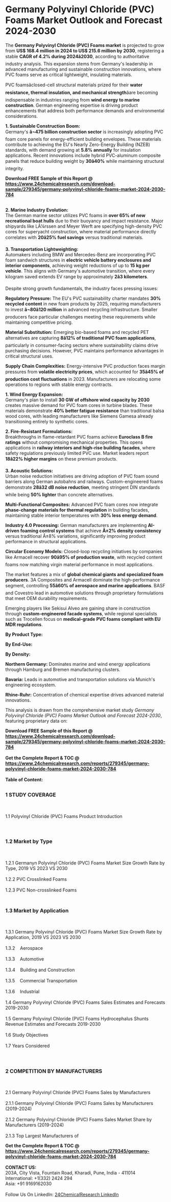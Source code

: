 <h1>Germany Polyvinyl Chloride (PVC) Foams Market Outlook and Forecast 2024-2030</h1><p>The <strong>Germany Polyvinyl Chloride (PVC) Foams market</strong> is projected to grow from <strong>US$ 168.4 million in 2024 to US$ 215.6 million by 2030</strong>, registering a stable <strong>CAGR of 4.2% during 2024â2030</strong>, according to authoritative industry analysis. This expansion stems from Germany's leadership in advanced manufacturing and sustainable construction innovations, where PVC foams serve as critical lightweight, insulating materials.</p><p>PVC foamsâclosed-cell structural materials prized for their <strong>water resistance, thermal insulation, and mechanical strength</strong>âare becoming indispensable in industries ranging from <strong>wind energy to marine construction</strong>. German engineering expertise is driving product enhancements that address both performance demands and environmental considerations.</p><p><strong>1. Sustainable Construction Boom:</strong><br>
Germany's <strong>â¬475 billion construction sector</strong> is increasingly adopting PVC foam core panels for energy-efficient building envelopes. These materials contribute to achieving the EU's Nearly Zero-Energy Building (NZEB) standards, with demand growing at <strong>5.8% annually</strong> for insulation applications. Recent innovations include hybrid PVC-aluminum composite panels that reduce building weight by <strong>30â40%</strong> while maintaining structural integrity.</p><div><b>Download FREE Sample of this Report @ 
            <a href="https://www.24chemicalresearch.com/download-sample/279345/germany-polyvinyl-chloride-foams-market-2024-2030-784">
            https://www.24chemicalresearch.com/download-sample/279345/germany-polyvinyl-chloride-foams-market-2024-2030-784</a></b></div><br><p><strong>2. Marine Industry Evolution:</strong><br>
The German marine sector utilizes PVC foams in <strong>over 65% of new recreational boat hulls</strong> due to their buoyancy and impact resistance. Major shipyards like LÃ¼rssen and Meyer Werft are specifying high-density PVC cores for superyacht construction, where material performance directly correlates with <strong>20â25% fuel savings</strong> versus traditional materials.</p><p><strong>3. Transportation Lightweighting:</strong><br>
Automakers including BMW and Mercedes-Benz are incorporating PVC foam sandwich structures in <strong>electric vehicle battery enclosures and interior components</strong>, achieving weight reductions of up to <strong>15 kg per vehicle</strong>. This aligns with Germany's automotive transition, where every kilogram saved extends EV range by approximately <strong>2â3 kilometers</strong>.</p><p>Despite strong growth fundamentals, the industry faces pressing issues:</p><p><strong>Regulatory Pressure:</strong> The EU's PVC sustainability charter mandates <strong>30% recycled content</strong> in new foam products by 2025, requiring manufacturers to invest <strong>â¬80â120 million</strong> in advanced recycling infrastructure. Smaller producers face particular challenges meeting these requirements while maintaining competitive pricing.</p><p><strong>Material Substitution:</strong> Emerging bio-based foams and recycled PET alternatives are capturing <strong>8â12% of traditional PVC foam applications</strong>, particularly in consumer-facing sectors where sustainability claims drive purchasing decisions. However, PVC maintains performance advantages in critical structural uses.</p><p><strong>Supply Chain Complexities:</strong> Energy-intensive PVC production faces margin pressures from <strong>volatile electricity prices</strong>, which accounted for <strong>35â45% of production cost fluctuations</strong> in 2023. Manufacturers are relocating some operations to regions with stable energy contracts.</p><p><strong>1. Wind Energy Expansion:</strong><br>
Germany's plan to install <strong>30 GW of offshore wind capacity by 2030</strong> creates massive demand for PVC foam cores in turbine blades. These materials demonstrate <strong>40% better fatigue resistance</strong> than traditional balsa wood cores, with leading manufacturers like Siemens Gamesa already transitioning entirely to synthetic cores.</p><p><strong>2. Fire-Resistant Formulations:</strong><br>
Breakthroughs in flame-retardant PVC foams achieve <strong>Euroclass B fire ratings</strong> without compromising mechanical properties. This opens applications in <strong>railway interiors and high-rise building facades</strong>, where safety regulations previously limited PVC use. Market leaders report <strong>18â22% higher margins</strong> on these premium products.</p><p><strong>3. Acoustic Solutions:</strong><br>
Urban noise reduction initiatives are driving adoption of PVC foam sound barriers along German autobahns and railways. Custom-engineered foams demonstrate <strong>28â32 dB noise reduction</strong>, meeting stringent DIN standards while being <strong>50% lighter</strong> than concrete alternatives.</p><p><strong>Multi-Functional Composites:</strong> Advanced PVC foam cores now integrate <strong>phase-change materials for thermal regulation</strong> in building facades, maintaining stable interior temperatures with <strong>30% less energy demand</strong>.</p><p><strong>Industry 4.0 Processing:</strong> German manufacturers are implementing <strong>AI-driven foaming control systems</strong> that achieve <strong>Â±2% density consistency</strong> versus traditional Â±8% variations, significantly improving product performance in structural applications.</p><p><strong>Circular Economy Models:</strong> Closed-loop recycling initiatives by companies like Armacell recover <strong>90â95% of production waste</strong>, with recycled content foams now matching virgin material performance in most applications.</p><p>The market features a mix of <strong>global chemical giants and specialized foam producers</strong>. 3A Composites and Armacell dominate the high-performance segment, controlling <strong>55â60% of aerospace and marine applications</strong>. BASF and Covestro lead in automotive solutions through proprietary formulations that meet OEM durability requirements.</p><p>Emerging players like Sekisui Alveo are gaining share in construction through <strong>custom-engineered facade systems</strong>, while regional specialists such as Trocellen focus on <strong>medical-grade PVC foams compliant with EU MDR regulations</strong>.</p><p><strong>By Product Type:</strong></p><p><strong>By End-Use:</strong></p><p><strong>By Density:</strong></p><p><strong>Northern Germany:</strong> Dominates marine and wind energy applications through Hamburg and Bremen manufacturing clusters.</p><p><strong>Bavaria:</strong> Leads in automotive and transportation solutions via Munich's engineering ecosystem.</p><p><strong>Rhine-Ruhr:</strong> Concentration of chemical expertise drives advanced material innovations.</p><p>This analysis is drawn from the comprehensive market study <em>Germany Polyvinyl Chloride (PVC) Foams Market Outlook and Forecast 2024-2030</em>, featuring proprietary data on:</p><div><b>Download FREE Sample of this Report @ 
            <a href="https://www.24chemicalresearch.com/download-sample/279345/germany-polyvinyl-chloride-foams-market-2024-2030-784">
            https://www.24chemicalresearch.com/download-sample/279345/germany-polyvinyl-chloride-foams-market-2024-2030-784</a></b></div><br><div><b>Get the Complete Report & TOC @ 
            <a href="https://www.24chemicalresearch.com/reports/279345/germany-polyvinyl-chloride-foams-market-2024-2030-784">
            https://www.24chemicalresearch.com/reports/279345/germany-polyvinyl-chloride-foams-market-2024-2030-784</a></b></div><br>
            <b>Table of Content:</b><p><h2><span style="font-size:16px"><strong>1 STUDY COVERAGE</strong></span></h2><br />
<p>1.1 Polyvinyl Chloride (PVC) Foams Product Introduction</p><br />
<h2><span style="font-size:16px"><strong>1.2 Market by Type</strong></span></h2><br />
<p>1.2.1 Germanyn Polyvinyl Chloride (PVC) Foams Market Size Growth Rate by Type, 2019 VS 2023 VS 2030<br /><br />
1.2.2 PVC Crosslinked Foams&nbsp;&nbsp; &nbsp;<br /><br />
1.2.3 PVC Non-crosslinked Foams<br /><br />
<h2><span style="font-size:16px"><strong>1.3 Market by Application</strong></span></h2><br />
<p>1.3.1 Germany Polyvinyl Chloride (PVC) Foams Market Size Growth Rate by Application, 2019 VS 2023 VS 2030<br /><br />
1.3.2&nbsp;&nbsp; &nbsp;Aerospace<br /><br />
1.3.3&nbsp;&nbsp; &nbsp;Automotive<br /><br />
1.3.4&nbsp;&nbsp; &nbsp;Building and Construction<br /><br />
1.3.5&nbsp;&nbsp; &nbsp;Commercial Transportation<br /><br />
1.3.6&nbsp;&nbsp; &nbsp;Industrial<br /><br />
1.4 Germany Polyvinyl Chloride (PVC) Foams Sales Estimates and Forecasts 2019-2030<br /><br />
1.5 Germany Polyvinyl Chloride (PVC) Foams Hydrocephalus Shunts Revenue Estimates and Forecasts 2019-2030<br /><br />
1.6 Study Objectives<br /><br />
1.7 Years Considered</p><br />
<h2><span style="font-size:16px"><strong>2 COMPETITION BY MANUFACTURERS</strong></span></h2><br />
<p>2.1 Germany Polyvinyl Chloride (PVC) Foams Sales by Manufacturers<br /><br />
2.1.1 Germany Polyvinyl Chloride (PVC) Foams Sales by Manufacturers (2019-2024)<br /><br />
2.1.2 Germany Polyvinyl Chloride (PVC) Foams Sales Market Share by Manufacturers (2019-2024)<br /><br />
2.1.3 Top Largest Manufacturers of</p><div><b>Get the Complete Report & TOC @ 
            <a href="https://www.24chemicalresearch.com/reports/279345/germany-polyvinyl-chloride-foams-market-2024-2030-784">
            https://www.24chemicalresearch.com/reports/279345/germany-polyvinyl-chloride-foams-market-2024-2030-784</a></b></div><br><b>CONTACT US:</b><br>
            203A, City Vista, Fountain Road, Kharadi, Pune, India - 411014<br>
            International: +1(332) 2424 294<br>
            Asia: +91 9169162030 <br><br>
            Follow Us On LinkedIn: <a href="https://www.linkedin.com/company/24chemicalresearch/">24ChemicalResearch LinkedIn</a>